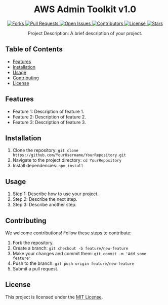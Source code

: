 <h1 align="center">AWS Admin Toolkit v1.0</h1>

<p align="center">
  <a href="https://github.com/Flynchd/aws-admin-toolkit-v1/network/members">
    <img src="https://img.shields.io/github/forks/Flynchd/aws-admin-toolkit-v1.svg?style=social" alt="Forks">
  </a>
  <a href="https://github.com/Flynchd/aws-admin-toolkit-v1/pulls">
    <img src="https://img.shields.io/github/issues-pr/Flynchd/aws-admin-toolkit-v1.svg?style=social" alt="Pull Requests">
  </a>
  <a href="https://github.com/Flynchd/aws-admin-toolkit-v1/issues">
    <img src="https://img.shields.io/github/issues/Flynchd/aws-admin-toolkit-v1.svg?style=social" alt="Open Issues">
  </a>
  <a href="https://github.com/Flynchd/aws-admin-toolkit-v1/graphs/contributors">
    <img src="https://img.shields.io/github/contributors/Flynchd/aws-admin-toolkit-v1.svg?style=plastic" alt="Contributors">
  </a>
  <a href="https://github.com/Flynchd/aws-admin-toolkit-v1/blob/master/LICENSE">
    <img src="https://img.shields.io/github/license/Flynchd/aws-admin-toolkit-v1.svg?style=plastic" alt="License">
  </a>
  <a href="https://github.com/Flynchd/aws-admin-toolkit-v1/stargazers">
    <img src="https://img.shields.io/github/stars/Flynchd/aws-admin-toolkit-v1.svg?style=plastic" alt="Stars">
  </a>
</p>

<p align="center">
  Project Description: A brief description of your project.
</p>

## Table of Contents

- [Features](#features)
- [Installation](#installation)
- [Usage](#usage)
- [Contributing](#contributing)
- [License](#license)

## Features

- Feature 1: Description of feature 1.
- Feature 2: Description of feature 2.
- Feature 3: Description of feature 3.

## Installation

1. Clone the repository: `git clone https://github.com/YourUsername/YourRepository.git`
2. Navigate to the project directory: `cd YourRepository`
3. Install dependencies: `npm install`

## Usage

1. Step 1: Describe how to use your project.
2. Step 2: Describe the next step.
3. Step 3: Describe another step.

## Contributing

We welcome contributions! Follow these steps to contribute:

1. Fork the repository.
2. Create a branch: `git checkout -b feature/new-feature`
3. Make your changes and commit them: `git commit -m 'Add some feature'`
4. Push to the branch: `git push origin feature/new-feature`
5. Submit a pull request.

## License

This project is licensed under the [MIT License](https://github.com/YourUsername/YourRepository/blob/master/LICENSE).
